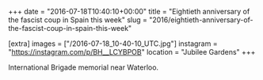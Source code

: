 +++
date = "2016-07-18T10:40:10+00:00"
title = "Eightieth anniversary of the fascist coup in Spain this week"
slug = "2016/eightieth-anniversary-of-the-fascist-coup-in-spain-this-week"

[extra]
images = ["/2016-07-18_10-40-10_UTC.jpg"]
instagram = "https://instagram.com/p/BH__LCYBPOB"
location = "Jubilee Gardens"
+++

International Brigade memorial near Waterloo.

